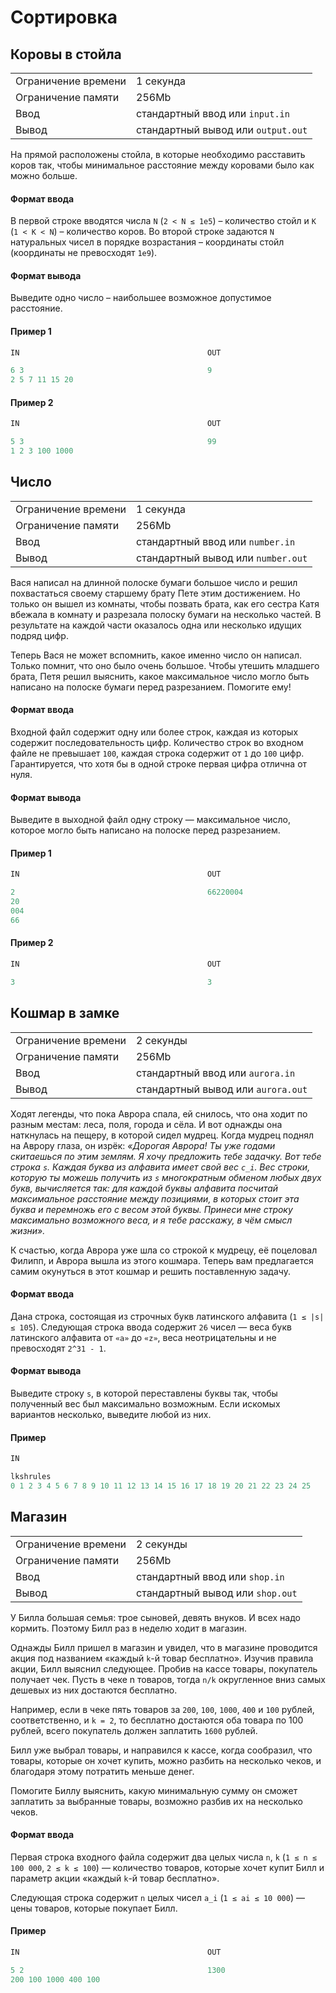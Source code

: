 # Сортировка

## Коровы в стойла

|||
| :---                | :---                               |
| Ограничение времени | 1 секунда                          |
| Ограничение памяти  | 256Mb                              |
| Ввод                | стандартный ввод или `input.in`    |
| Вывод               | стандартный вывод или `output.out` |

На прямой расположены стойла, в которые необходимо расставить коров так, чтобы минимальное
расcтояние между коровами было как можно больше.

#### Формат ввода

В первой строке вводятся числа `N` (`2 < N ≤ 1e5`) – количество стойл и `K` (`1 < K < N`)
– количество коров. Во второй строке задаются `N` натуральных чисел в порядке возрастания
– координаты стойл (координаты не превосходят `1e9`).

#### Формат вывода

Выведите одно число – наибольшее возможное допустимое расстояние.

#### Пример 1

``` cpp
IN                                          OUT

6 3                                         9
2 5 7 11 15 20 
```

#### Пример 2

``` cpp
IN                                          OUT

5 3                                         99
1 2 3 100 1000
```

## Число

|||
| :---                | :---                               |
| Ограничение времени | 1 секунда                          |
| Ограничение памяти  | 256Mb                              |
| Ввод                | стандартный ввод или `number.in`   |
| Вывод               | стандартный вывод или `number.out` |

Вася написал на длинной полоске бумаги большое число и решил похвастаться своему старшему
брату Пете этим достижением. Но только он вышел из комнаты, чтобы позвать брата, как его
сестра Катя вбежала в комнату и разрезала полоску бумаги на несколько частей. В результате
на каждой части оказалось одна или несколько идущих подряд цифр.

Теперь Вася не может вспомнить, какое именно число он написал. Только помнит, что оно
было очень большое. Чтобы утешить младшего брата, Петя решил выяснить, какое максимальное
число могло быть написано на полоске бумаги перед разрезанием. Помогите ему!

#### Формат ввода

Входной файл содержит одну или более строк, каждая из которых содержит последовательность
цифр. Количество строк во входном файле не превышает `100`, каждая строка содержит от `1`
до `100` цифр. Гарантируется, что хотя бы в одной строке первая цифра отлична от нуля.

#### Формат вывода

Выведите в выходной файл одну строку — максимальное число, которое могло быть написано на
полоске перед разрезанием.

#### Пример 1

``` cpp
IN                                          OUT

2                                           66220004
20
004
66
```

#### Пример 2

``` cpp
IN                                          OUT

3                                           3
```

## Кошмар в замке

|||
| :---                | :---                               |
| Ограничение времени | 2 секунды                          |
| Ограничение памяти  | 256Mb                              |
| Ввод                | стандартный ввод или `aurora.in`   |
| Вывод               | стандартный вывод или `aurora.out` |

Ходят легенды, что пока Аврора спала, ей снилось, что она ходит по разным местам: леса,
поля, города и сёла. И вот однажды она наткнулась на пещеру, в которой сидел мудрец.
Когда мудрец поднял на Аврору глаза, он изрёк: *«Дорогая Аврора! Ты уже годами
скитаешься по этим землям. Я хочу предложить тебе задачку. Вот тебе строка `s`. Каждая
буква из алфавита имеет свой вес `c_i`. Вес строки, которую ты можешь получить из `s`
многократным обменом любых двух букв, вычисляется так: для каждой буквы алфавита посчитай
максимальное расстояние между позициями, в которых стоит эта буква и перемножь его с
весом этой буквы. Принеси мне строку максимально возможного веса, и я тебе расскажу,
в чём смысл жизни».*

К счастью, когда Аврора уже шла со строкой к мудрецу, её поцеловал Филипп, и Аврора вышла
из этого кошмара. Теперь вам предлагается самим окунуться в этот кошмар и решить
поставленную задачу.

#### Формат ввода

Дана строка, состоящая из строчных букв латинского алфавита (`1 ≤ |s| ≤ 105`). Следующая
строка ввода содержит `26` чисел — веса букв латинского алфавита от `«a»` до `«z»`, веса
неотрицательны и не превосходят `2^31 - 1`.

#### Формат вывода

Выведите строку `s`, в которой переставлены буквы так, чтобы полученный вес был максимально
возможным. Если искомых вариантов несколько, выведите любой из них.

#### Пример

``` cpp
IN                                                                      OUT

lkshrules                                                               slkhruels
0 1 2 3 4 5 6 7 8 9 10 11 12 13 14 15 16 17 18 19 20 21 22 23 24 25
```

## Магазин

|||
| :---                | :---                             |
| Ограничение времени | 2 секунды                        |
| Ограничение памяти  | 256Mb                            |
| Ввод                | стандартный ввод или `shop.in`   |
| Вывод               | стандартный вывод или `shop.out` |

У Билла большая семья: трое сыновей, девять внуков. И всех надо кормить. Поэтому Билл раз
в неделю ходит в магазин.

Однажды Билл пришел в магазин и увидел, что в магазине проводится акция под названием
«каждый `k`-й товар бесплатно». Изучив правила акции, Билл выяснил следующее. Пробив на
кассе товары, покупатель получает чек. Пусть в чеке n товаров, тогда `n/k` округленное
вниз самых дешевых из них достаются бесплатно.

Например, если в чеке пять товаров за `200`, `100`, `1000`, `400` и `100` рублей,
соответственно, и `k = 2`, то бесплатно достаются оба товара по 100 рублей, всего покупатель
должен заплатить `1600` рублей.

Билл уже выбрал товары, и направился к кассе, когда сообразил, что товары, которые он
хочет купить, можно разбить на несколько чеков, и благодаря этому потратить меньше денег.

Помогите Биллу выяснить, какую минимальную сумму он сможет заплатить за выбранные товары,
возможно разбив их на несколько чеков.

#### Формат ввода

Первая строка входного файла содержит два целых числа `n`, `k` (`1 ≤ n ≤ 100 000`, `2 ≤ k ≤ 100`)
— количество товаров, которые хочет купит Билл и параметр акции «каждый `k`-й товар бесплатно».

Следующая строка содержит `n` целых чисел `a_i` (`1 ≤ ai ≤ 10 000`) — цены товаров, которые
покупает Билл.

#### Пример

``` cpp
IN                                          OUT

5 2                                         1300
200 100 1000 400 100
```